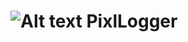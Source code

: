 ![Alt text](https://raw.github.com/neopixl/PixlLogger/master/Sample/PixlLogger/res/drawable-xxhdpi/launcher.png ) PixlLogger
==========
